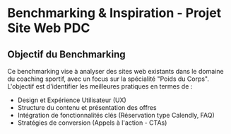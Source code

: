 # Benchmarking & Inspiration - Projet Site Web PDC

## Objectif du Benchmarking

Ce benchmarking vise à analyser des sites web existants dans le domaine du coaching sportif, avec un focus sur la spécialité "Poids du Corps". L'objectif est d'identifier les meilleures pratiques en termes de :

* Design et Expérience Utilisateur (UX)
* Structure du contenu et présentation des offres
* Intégration de fonctionnalités clés (Réservation type Calendly, FAQ)
* Stratégies de conversion (Appels à l'action - CTAs)




